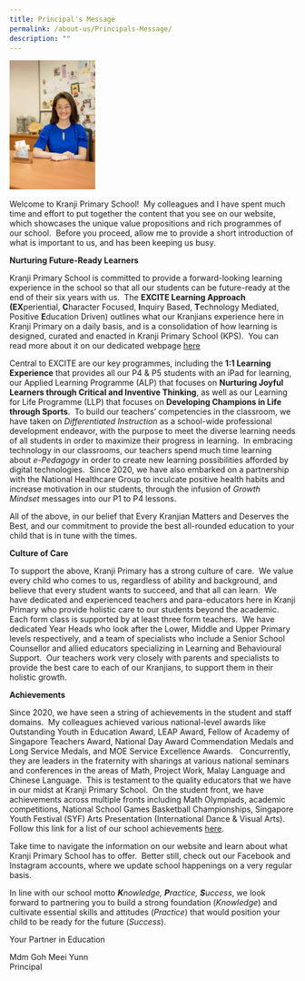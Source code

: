 ```yaml
---
title: Principal's Message
permalink: /about-us/Principals-Message/
description: ""
---
```

<img style="width:30%;height:50%" src="/images/About%20Us/Principal's%20Message/P1.jpg">


Welcome to Kranji Primary School!  My colleagues and I have spent much time and effort to put together the content that you see on our website, which showcases the unique value propositions and rich programmes of our school.  Before you proceed, allow me to provide a short introduction of what is important to us, and has been keeping us busy.


**Nurturing Future-Ready Learners**



Kranji Primary School is committed to provide a forward-looking learning experience in the school so that all our students can be future-ready at the end of their six years with us.  The **EXCITE Learning Approach (EX**periential, **C**haracter Focused, **I**nquiry Based, **T**echnology Mediated, Positive **E**ducation Driven) outlines what our Kranjians experience here in Kranji Primary on a daily basis, and is a consolidation of how learning is designed, curated and enacted in Kranji Primary School (KPS).  You can read more about it on our dedicated webpage [here](https://staging.d2akfpcn0n1ap5.amplifyapp.com/EXCITE-Learning-Approach/)

  

Central to EXCITE are our key programmes, including the **1:1 Learning Experience** that provides all our P4 & P5 students with an iPad for learning, our Applied Learning Programme (ALP) that focuses on **Nurturing Joyful Learners through Critical and Inventive Thinking**, as well as our Learning for Life Programme (LLP) that focuses on **Developing Champions in Life through Sports**.  To build our teachers’ competencies in the classroom, we have taken on _Differentiated Instruction_ as a school-wide professional development endeavor, with the purpose to meet the diverse learning needs of all students in order to maximize their progress in learning.  In embracing technology in our classrooms, our teachers spend much time learning about _e-Pedagogy_ in order to create new learning possibilities afforded by digital technologies.  Since 2020, we have also embarked on a partnership with the National Healthcare Group to inculcate positive health habits and increase motivation in our students, through the infusion of _Growth Mindset_ messages into our P1 to P4 lessons.

All of the above, in our belief that Every Kranjian Matters and Deserves the Best, and our commitment to provide the best all-rounded education to your child that is in tune with the times. 

  

**Culture of Care**

To support the above, Kranji Primary has a strong culture of care.  We value every child who comes to us, regardless of ability and background, and believe that every student wants to succeed, and that all can learn.  We have dedicated and experienced teachers and para-educators here in Kranji Primary who provide holistic care to our students beyond the academic.  Each form class is supported by at least three form teachers.  We have dedicated Year Heads who look after the Lower, Middle and Upper Primary levels respectively, and a team of specialists who include a Senior School Counsellor and allied educators specializing in Learning and Behavioural Support.  Our teachers work very closely with parents and specialists to provide the best care to each of our Kranjians, to support them in their holistic growth.

  

**Achievements**

Since 2020, we have seen a string of achievements in the student and staff domains.  My colleagues achieved various national-level awards like Outstanding Youth in Education Award, LEAP Award, Fellow of Academy of Singapore Teachers Award, National Day Award Commendation Medals and Long Service Medals, and MOE Service Excellence Awards.   Concurrently, they are leaders in the fraternity with sharings at various national seminars and conferences in the areas of Math, Project Work, Malay Language and Chinese Language.  This is testament to the quality educators that we have in our midst at Kranji Primary School.  On the student front, we have achievements across multiple fronts including Math Olympiads, academic competitions, National School Games Basketball Championships, Singapore Youth Festival (SYF) Arts Presentation (International Dance & Visual Arts).  Follow this link for a list of our school achievements [here](/life-at-kranji/Achievements/Student-and-School-Achievement/).

Take time to navigate the information on our website and learn about what Kranji Primary School has to offer.  Better still, check out our Facebook and Instagram accounts, where we update school happenings on a very regular basis.

In line with our school motto **_K_**_nowledge, **P**ractice, **S**uccess_, we look forward to partnering you to build a strong foundation (_Knowledge_) and cultivate essential skills and attitudes (_Practice_) that would position your child to be ready for the future (_Success_).

  

Your Partner in Education  

Mdm Goh Meei Yunn<br>Principal